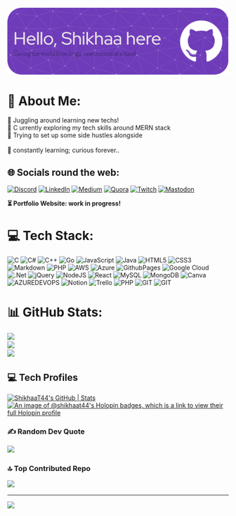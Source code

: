 ![Header](./github-header-image.png)

# 💫 About Me:
🔭 Juggling around learning new techs!<br>🎯 C urrently exploring my tech skills around MERN stack<br>📌 Trying to set up some side hustles alongside<br><br>🌱 constantly learning; curious forever..


## 🌐 Socials round the web:
[![Discord](https://img.shields.io/badge/Discord-%237289DA.svg?logo=discord&logoColor=white)](https://discord.gg/shikhaat44#9055) [![LinkedIn](https://img.shields.io/badge/LinkedIn-%230077B5.svg?logo=linkedin&logoColor=white)](https://linkedin.com/in/https://www.linkedin.com/in/shikhaa-t-a054b6217/) [![Medium](https://img.shields.io/badge/Medium-12100E?logo=medium&logoColor=white)](https://medium.com/@@shikhatikiwala) [![Quora](https://img.shields.io/badge/Quora-%23B92B27.svg?logo=Quora&logoColor=white)](https://quora.com/profile/Shikhaa-Tikiwala) [![Twitch](https://img.shields.io/badge/Twitch-%239146FF.svg?logo=Twitch&logoColor=white)](https://twitch.tv/shikhaa_t44) [![Mastodon](https://img.shields.io/badge/-MASTODON-%232B90D9?style=for-the-badge&logo=mastodon&logoColor=white)](https://mastodon.social/@ShikhaaSays) 

<b>⏳ Portfolio Website: work in progress!</b> 

# 💻 Tech Stack:
![C](https://img.shields.io/badge/c-%2300599C.svg?style=flat-square&logo=c&logoColor=white) ![C#](https://img.shields.io/badge/c%23-%23239120.svg?style=flat-square&logo=c-sharp&logoColor=white) ![C++](https://img.shields.io/badge/c++-%2300599C.svg?style=flat-square&logo=c%2B%2B&logoColor=white) ![Go](https://img.shields.io/badge/go-%2300ADD8.svg?style=flat-square&logo=go&logoColor=white) ![JavaScript](https://img.shields.io/badge/javascript-%23323330.svg?style=flat-square&logo=javascript&logoColor=%23F7DF1E) ![Java](https://img.shields.io/badge/java-%23ED8B00.svg?style=flat-square&logo=openjdk&logoColor=white) ![HTML5](https://img.shields.io/badge/html5-%23E34F26.svg?style=flat-square&logo=html5&logoColor=white) ![CSS3](https://img.shields.io/badge/css3-%231572B6.svg?style=flat-square&logo=css3&logoColor=white) ![Markdown](https://img.shields.io/badge/markdown-%23000000.svg?style=flat-square&logo=markdown&logoColor=white) ![PHP](https://img.shields.io/badge/php-%23777BB4.svg?style=flat-square&logo=php&logoColor=white) ![AWS](https://img.shields.io/badge/AWS-%23FF9900.svg?style=flat-square&logo=amazon-aws&logoColor=white) ![Azure](https://img.shields.io/badge/azure-%230072C6.svg?style=flat-square&logo=microsoftazure&logoColor=white) ![GithubPages](https://img.shields.io/badge/github%20pages-121013?style=flat-square&logo=github&logoColor=white) ![Google Cloud](https://img.shields.io/badge/GoogleCloud-%234285F4.svg?style=flat-square&logo=google-cloud&logoColor=white) ![.Net](https://img.shields.io/badge/.NET-5C2D91?style=flat-square&logo=.net&logoColor=white) ![jQuery](https://img.shields.io/badge/jquery-%230769AD.svg?style=flat-square&logo=jquery&logoColor=white) ![NodeJS](https://img.shields.io/badge/node.js-6DA55F?style=flat-square&logo=node.js&logoColor=white) ![React](https://img.shields.io/badge/react-%2320232a.svg?style=flat-square&logo=react&logoColor=%2361DAFB) ![MySQL](https://img.shields.io/badge/mysql-%2300000f.svg?style=flat-square&logo=mysql&logoColor=white) ![MongoDB](https://img.shields.io/badge/MongoDB-%234ea94b.svg?style=flat-square&logo=mongodb&logoColor=white) ![Canva](https://img.shields.io/badge/Canva-%2300C4CC.svg?style=flat-square&logo=Canva&logoColor=white) ![AZUREDEVOPS](https://img.shields.io/badge/azuredevops-0078D7.svg?style=flat-square&logo=azuredevops&logoColor=white&color=%230078D7) ![Notion](https://img.shields.io/badge/Notion-%23000000.svg?style=flat-square&logo=notion&logoColor=white) ![Trello](https://img.shields.io/badge/Trello-%23026AA7.svg?style=flat-square&logo=Trello&logoColor=white) ![PHP](https://img.shields.io/badge/php-%23777BB4.svg?style=flat-square&logo=php&logoColor=white) ![GIT](https://img.shields.io/badge/Git-fc6d26?style=flat-square&logo=git&logoColor=white) ![GIT](https://img.shields.io/badge/Git-fc6d26?style=flat-square&logo=git&logoColor=white)

# 📊 GitHub Stats:
![](https://github-readme-stats.vercel.app/api?username=ShikhaaT44&theme=shades-of-purple&hide_border=false&include_all_commits=true&count_private=true)<br/>
![](https://github-readme-streak-stats.herokuapp.com/?user=ShikhaaT44&theme=shades-of-purple&hide_border=false)<br/>
![](https://github-readme-stats.vercel.app/api/top-langs/?username=ShikhaaT44&theme=shades-of-purple&hide_border=false&include_all_commits=true&count_private=true&layout=compact)

## 💻 Tech Profiles
[![ShikhaaT44's GitHub | Stats](https://stats.quine.sh/ShikhaaT44/github?theme=dark)](https://quine.sh?utm_source=widgets&utm_campaign=ShikhaaT44)
[![An image of @shikhaat44's Holopin badges, which is a link to view their full Holopin profile](https://holopin.me/shikhaat44)](https://holopin.io/@shikhaat44)

### ✍️ Random Dev Quote
![](https://quotes-github-readme.vercel.app/api?type=vetical&theme=tokyonight)

### 🔝 Top Contributed Repo
![](https://github-contributor-stats.vercel.app/api?username=ShikhaaT44&limit=5&theme=tokyonight&combine_all_yearly_contributions=true)

---
[![](https://visitcount.itsvg.in/api?id=ShikhaaT44&icon=5&color=6)](https://visitcount.itsvg.in)

<!-- Proudly created with GPRM ( https://gprm.itsvg.in ) -->
